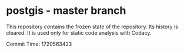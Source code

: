 # postgis - master branch

This repository contains the frozen state of the repository.
Its history is cleared. It is used only for static code
analysis with Codacy.

Commit Time: 1720563423